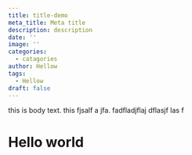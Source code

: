 ```yaml
---
title: title-demo
meta_title: Meta title
description: description
date: ''
image: ''
categories:
  - catagories
author: Hellow
tags:
  - Hellow
draft: false
---
```

this is body text. this fjsalf a jfa. fadfladjflaj dflasjf las f

# Hello world
